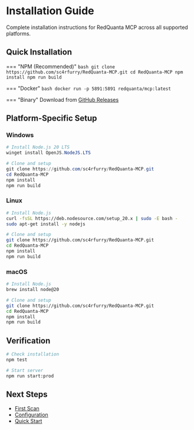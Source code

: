 # Installation Guide

Complete installation instructions for RedQuanta MCP across all supported platforms.

## Quick Installation

=== "NPM (Recommended)"
    ```bash
    git clone https://github.com/sc4rfurry/RedQuanta-MCP.git
    cd RedQuanta-MCP
    npm install
    npm run build
    ```

=== "Docker"
    ```bash
    docker run -p 5891:5891 redquanta/mcp:latest
    ```

=== "Binary"
    Download from [GitHub Releases](https://github.com/sc4rfurry/RedQuanta-MCP/releases)

## Platform-Specific Setup

### Windows
```powershell
# Install Node.js 20 LTS
winget install OpenJS.NodeJS.LTS

# Clone and setup
git clone https://github.com/sc4rfurry/RedQuanta-MCP.git
cd RedQuanta-MCP
npm install
npm run build
```

### Linux
```bash
# Install Node.js
curl -fsSL https://deb.nodesource.com/setup_20.x | sudo -E bash -
sudo apt-get install -y nodejs

# Clone and setup
git clone https://github.com/sc4rfurry/RedQuanta-MCP.git
cd RedQuanta-MCP
npm install
npm run build
```

### macOS
```bash
# Install Node.js
brew install node@20

# Clone and setup
git clone https://github.com/sc4rfurry/RedQuanta-MCP.git
cd RedQuanta-MCP
npm install
npm run build
```

## Verification

```bash
# Check installation
npm test

# Start server
npm run start:prod
```

## Next Steps

- [First Scan](first-scan.md)
- [Configuration](configuration.md)
- [Quick Start](quick-start.md) 